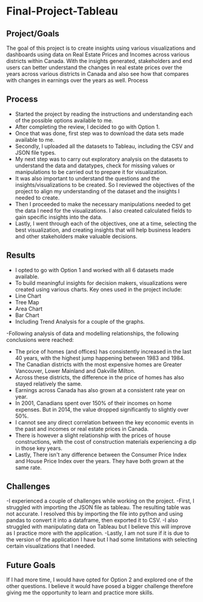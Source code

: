 # Final-Project-Tableau

## Project/Goals
The goal of this project is to create insights using various visualizations and dashboards using data on Real Estate Prices and Incomes across various districts within Canada.
With the insights generated, stakeholders and end users can better understand the changes in real estate prices over the years across various districts in Canada and also see how that compares with changes in earnings over the years as well.
Process

## Process
- Started the project by reading the instructions and understanding each of the possible options available to me.
- After completing the review, I decided to go with Option 1.
- Once that was done, first step was to download the data sets made available to me.
- Secondly, I uploaded all the datasets to Tableau, including the CSV and JSON file types.
- My next step was to carry out exploratory analysis on the datasets to understand the data and datatypes, check for missing values or manipulations to be carried out to prepare it for visualization.
- It was also important to understand the questions and the insights/visualizations to be created. So I reviewed the objectives of the project to align my understanding of the dataset and the insights I needed to create.
- Then I proceeded to make the necessary manipulations needed to get the data I need for the visualizations. I also created calculated fields to gain specific insights into the data.
- Lastly, I went through each of the objectives, one at a time, selecting the best visualization, and creating insights that will help business leaders and other stakeholders make valuable decisions. 

## Results
- I opted to go with Option 1 and worked with all 6 datasets made available.
- To build meaningful insights for decision makers, visualizations were created using various charts. Key ones used in the project include:
- Line Chart
- Tree Map
- Area Chart
- Bar Chart
- Including Trend Analysis for a couple of the graphs.

-Following analysis of data and modelling relationships, the following conclusions were reached:
- The price of homes (and offices) has consistently increased in the last 40 years, with the highest jump happening between 1983 and 1984.
- The Canadian districts with the most expensive homes are Greater Vancouver, Lower Mainland and Oakville Milton.
- Across these districts, the difference in the price of homes has also stayed relatively the same.
- Earnings across Canada has also grown at a consistent rate year on year.
- In 2001, Canadians spent over 150% of their incomes on home expenses. But in 2014, the value dropped significantly to slightly over 50%.
- I cannot see any direct correlation between the key economic events in the past and incomes or real estate prices in Canada.
- There is however a slight relationship with the prices of house constructions, with the cost of construction materials experiencing a dip in those key years.
- Lastly, There isn't any difference between the Consumer Price Index and House Price Index over the years. They have both grown at the same rate. 

## Challenges 
-I experienced a couple of challenges while working on the project.
-First, I struggled with importing the JSON file as tableau. The resulting table was not accurate. I resolved this by importing the file into python and using pandas to convert it into a dataframe, then exported it to CSV.
-I also struggled with manipulating data on Tableau but I believe this will improve as I practice more with the application.
-Lastly, I am not sure if it is due to the version of the application I have but I had some limitations with selecting certain visualizations that I needed. 

## Future Goals
If I had more time, I would have opted for Option 2 and explored one of the other questions. I believe it would have posed a bigger challenge therefore giving me the opportunity to learn and practice more skills. 
